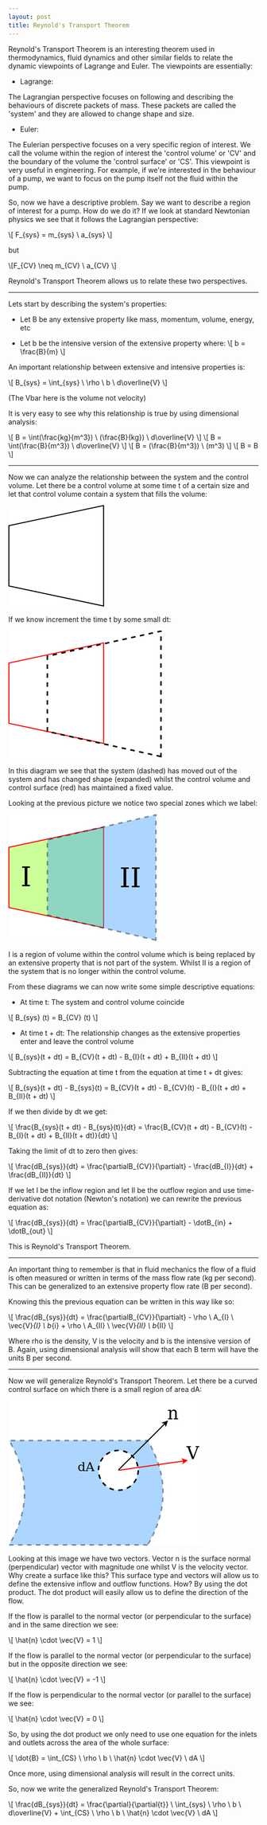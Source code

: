 ```yaml
---
layout: post
title: Reynold's Transport Theorem
---
```


Reynold's Transport Theorem is an interesting theorem used in thermodynamics, fluid dynamics and other similar fields to relate the dynamic viewpoints of Lagrange and Euler. The viewpoints are essentially:

* Lagrange:

The Lagrangian perspective focuses on following and describing the behaviours of discrete packets of mass. These packets 
are called the 'system' and they are allowed to change shape and size.

* Euler:

The Eulerian perspective focuses on a very specific region of interest. We call the volume within the region of interest the 'control volume' or 'CV' and the boundary of the volume the 'control surface' or 'CS'. This viewpoint is very useful in engineering. For example, if we're interested in the behaviour of a pump, we want to focus on the pump itself not the fluid within the pump.

So, now we have a descriptive problem. Say we want to describe a region of interest for a pump. How do we do it? If we look at standard Newtonian physics we see that it follows the Lagrangian perspective:

\\[ F_{sys} = m_{sys} \ a_{sys} \\]

but

\\[F_{CV} \neq m_{CV} \ a_{CV} \\]

Reynold's Transport Theorem allows us to relate these two perspectives.

---

Lets start by describing the system's properties:

* Let B be any extensive property like mass, momentum, volume, energy, etc

* Let b be the intensive version of the extensive property where:
\\[ b = \frac{B}{m} \\]

An important relationship between extensive and intensive properties is:

\\[ B_{sys} = \int_{sys} \ \rho \ b \ d\overline{V}  \\]

(The Vbar here is the volume not velocity)

It is very easy to see why this relationship is true by using dimensional analysis:

\\[ B = \int(\frac{kg}{m^3}) \ (\frac{B}{kg}) \ d\overline{V} \\]
\\[ B = \int(\frac{B}{m^3}) \ d\overline{V} \\]
\\[ B = (\frac{B}{m^3}) \ (m^3) \\]
\\[ B = B \\]

---

Now we can analyze the relationship between the system and the control volume.
Let there be a control volume at some time t of a certain size and let that control volume contain a system that fills the volume:

![image](https://github.com/RoccoLuiz/roccoluiz.github.io/blob/master/_pictures/cvandsys.png "Control volume and system coincide")

If we know increment the time t by some small dt:

![image](https://github.com/RoccoLuiz/roccoluiz.github.io/blob/master/_pictures/initsepcvandsys.png "The control volume is in red whilst the dotted shape is the system")

In this diagram we see that the system (dashed) has moved out of the system and has changed shape (expanded) whilst the control volume and control surface (red) has maintained a fixed value.

Looking at the previous picture we notice two special zones which we label:

![image](https://github.com/RoccoLuiz/roccoluiz.github.io/blob/master/_pictures/sepcvandsys.png "Special regions labelled")

I is a region of volume within the control volume which is being replaced by an extensive property that is not part of the system. Whilst II is a region of the system that is no longer within the control volume.

From these diagrams we can now write some simple descriptive equations:

* At time t:
The system and control volume coincide

\\[ B_{sys} (t) = B_{CV} (t) \\]

* At time t + dt:
The relationship changes as the extensive properties enter and leave the control volume

\\[ B_{sys}(t + dt) = B_{CV}(t + dt) - B_{I}(t + dt) + B_{II}(t + dt) \\]

Subtracting the equation at time t from the equation at time t + dt gives:

\\[ B_{sys}(t + dt) - B_{sys}(t) = B_{CV}(t + dt) - B_{CV}(t) - B_{I}(t + dt) + B_{II}(t + dt) \\]

If we then divide by dt we get:

\\[ \frac{B_{sys}(t + dt) - B_{sys}(t)}{dt} = \frac{B_{CV}(t + dt) - B_{CV}(t) - B_{I}(t + dt) + B_{II}(t + dt)}{dt} \\]

Taking the limit of dt to zero then gives:

\\[ \frac{dB_{sys}}{dt} = \frac{\partialB_{CV}}{\partialt} - \frac{dB_{I}}{dt} + \frac{dB_{II}}{dt} \\]

If we let I be the inflow region and let II be the outflow region and use time-derivative dot notation (Newton's notation) we can rewrite the previous equation as:

\\[ \frac{dB_{sys}}{dt} = \frac{\partialB_{CV}}{\partialt} - \dotB_{in} + \dotB_{out} \\]

This is Reynold's Transport Theorem.

---

An important thing to remember is that in fluid mechanics the flow of a fluid is often measured or written in terms of the mass flow rate (kg per second). This can be generalized to an extensive property flow rate (B per second).

Knowing this the previous equation can be written in this way like so:

\\[ \frac{dB_{sys}}{dt} = \frac{\partialB_{CV}}{\partialt} - \rho \ A_{I} \ \vec{V}_{I} \ b_{i} + \rho \ A_{II} \ \vec{V}_{II} \ b_{II} \\]

Where rho is the density, V is the velocity and b is the intensive version of B. Again, using dimensional analysis will show that each B term will have the units B per second.

---

Now we will generalize Reynold's Transport Theorem. Let there be a curved control surface on which there is a small region of area dA:

![image](https://github.com/RoccoLuiz/roccoluiz.github.io/blob/master/_pictures/vectorsonplane.png "Control surface with vectors")

Looking at this image we have two vectors. Vector n is the surface normal (perpendicular) vector with magnitude one whilst V is the velocity vector. Why create a surface like this? This surface type and vectors will allow us to define the extensive inflow and outflow functions. How? By using the dot product. The dot product will easily allow us to define the direction of the flow. 

If the flow is parallel to the normal vector (or perpendicular to the surface) and in the same direction we see:

\\[ \hat{n} \cdot \vec{V} = 1 \\]

If the flow is parallel to the normal vector (or perpendicular to the surface) but in the opposite direction we see:

\\[ \hat{n} \cdot \vec{V} = -1 \\]

If the flow is perpendicular to the normal vector (or parallel to the surface) we see:

\\[ \hat{n} \cdot \vec{V} = 0 \\]

So, by using the dot product we only need to use one equation for the inlets and outlets across the area of the whole surface:

\\[ \dot{B} = \int_{CS} \ \rho \ b \ \hat{n} \cdot \vec{V} \ dA  \\]

Once more, using dimensional analysis will result in the correct units.

So, now we write the generalized Reynold's Transport Theorem:

\\[ \frac{dB_{sys}}{dt} = \frac{\partial}{\partial{t}} \ \int_{sys} \ \rho \ b \ d\overline{V} + \int_{CS} \ \rho \ b \ \hat{n} \cdot \vec{V} \ dA \\]
